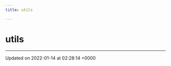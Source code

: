 ```yaml
---
title: utils

---
```


# utils








-------------------------------

Updated on 2022-01-14 at 02:28:14 +0000
